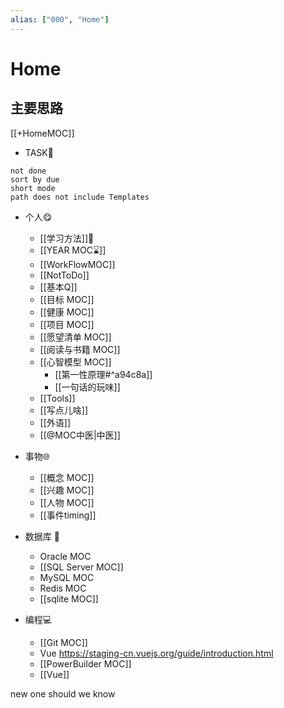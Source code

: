 ```yaml
---
alias: ["000", "Home"]
---
```


# Home 
## 主要思路
[[+HomeMOC]]
- TASK🍅
```tasks
not done
sort by due
short mode
path does not include Templates
```


- 个人😋
	- [[学习方法]]🔬
	- [[YEAR MOC⌛]]
	- [[WorkFlowMOC]]
	- [[NotToDo]]
	- [[基本Q]]
	- [[目标 MOC]]
	- [[健康 MOC]]
	- [[项目 MOC]]
	- [[愿望清单 MOC]]
	- [[阅读与书籍 MOC]]
	- [[心智模型 MOC]]
		-  [[第一性原理#^a94c8a]]
		- [[一句话的玩味]]
	- [[Tools]]
	- [[写点儿啥]]
	- [[外语]]
	- [[@MOC中医|中医]]

- 事物🌐
	- [[概念 MOC]]
	- [[兴趣 MOC]]
	- [[人物 MOC]]
	- [[事件timing]]

- 数据库 🍻
	- Oracle MOC
	- [[SQL Server MOC]]
	- MySQL MOC
	- Redis MOC
	- [[sqlite MOC]]

- 编程💻
	- [[Git MOC]] 
	- Vue https://staging-cn.vuejs.org/guide/introduction.html
	- [[PowerBuilder MOC]]
	- [[Vue]]

new one should we know
